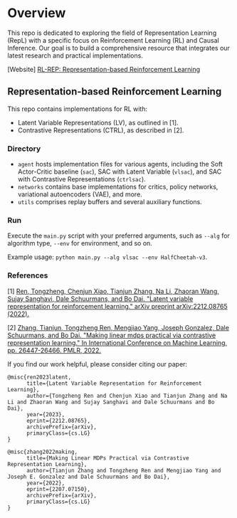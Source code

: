 # Overview
This repo is dedicated to exploring the field of Representation Learning (RepL) with a specific focus on Reinforcement Learning (RL) and Causal Inference. Our goal is to build a comprehensive resource that integrates our latest research and practical implementations.

[Website] [RL-REP: Representation-based Reinforcement Learning](https://haotiansun14.github.io/rl-rep-page/)

## Representation-based Reinforcement Learning
This repo contains implementations for RL with:
- Latent Variable Representations (LV), as outlined in [1].
- Contrastive Representations (CTRL), as described in [2].

### Directory
- `agent` hosts implementation files for various agents, including the Soft Actor-Critic baseline (`sac`), SAC with Latent Variable (`vlsac`), and SAC with Contrastive Representations (`ctrlsac`).
- `networks` contains base implementations for critics, policy networks, variational autoencoders (VAE), and more.
- `utils` comprises replay buffers and several auxiliary functions.

### Run
Execute the `main.py` script with your preferred arguments, such as `--alg` for algorithm type, `--env` for environment, and so on.

Example usage: `python main.py --alg vlsac --env HalfCheetah-v3`.

### References
[1] [Ren, Tongzheng, Chenjun Xiao, Tianjun Zhang, Na Li, Zhaoran Wang, Sujay Sanghavi, Dale Schuurmans, and Bo Dai. "Latent variable representation for reinforcement learning." arXiv preprint arXiv:2212.08765 (2022).](https://arxiv.org/abs/2212.08765)

[2] [Zhang, Tianjun, Tongzheng Ren, Mengjiao Yang, Joseph Gonzalez, Dale Schuurmans, and Bo Dai. "Making linear mdps practical via contrastive representation learning." In International Conference on Machine Learning, pp. 26447-26466. PMLR, 2022.](https://arxiv.org/abs/2207.07150)

If you find our work helpful, please consider citing our paper:
```
@misc{ren2023latent,
      title={Latent Variable Representation for Reinforcement Learning}, 
      author={Tongzheng Ren and Chenjun Xiao and Tianjun Zhang and Na Li and Zhaoran Wang and Sujay Sanghavi and Dale Schuurmans and Bo Dai},
      year={2023},
      eprint={2212.08765},
      archivePrefix={arXiv},
      primaryClass={cs.LG}
}
```
```
@misc{zhang2022making,
      title={Making Linear MDPs Practical via Contrastive Representation Learning}, 
      author={Tianjun Zhang and Tongzheng Ren and Mengjiao Yang and Joseph E. Gonzalez and Dale Schuurmans and Bo Dai},
      year={2022},
      eprint={2207.07150},
      archivePrefix={arXiv},
      primaryClass={cs.LG}
}
```
